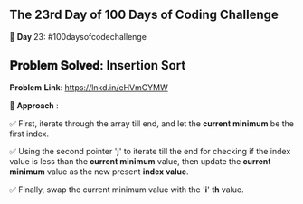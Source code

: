 The 23rd Day of 100 Days of Coding Challenge
---------------------------------------------------

📌 𝐃𝐚𝐲 23: #100daysofcodechallenge

𝐏𝐫𝐨𝐛𝐥𝐞𝐦 𝐒𝐨𝐥𝐯𝐞𝐝: Insertion Sort
---------------------------------------------------
𝐏𝐫𝐨𝐛𝐥𝐞𝐦 𝐋𝐢𝐧𝐤: https://lnkd.in/eHVmCYMW

📌 𝐀𝐩𝐩𝐫𝐨𝐚𝐜𝐡 :

✅ First, iterate through the array till end, and let the 𝐜𝐮𝐫𝐫𝐞𝐧𝐭 𝐦𝐢𝐧𝐢𝐦𝐮𝐦 be the first index.

✅ Using the second pointer '𝐣' to iterate till the end for checking if the index value is less than the 𝐜𝐮𝐫𝐫𝐞𝐧𝐭 𝐦𝐢𝐧𝐢𝐦𝐮𝐦 value, 
then update the 𝐜𝐮𝐫𝐫𝐞𝐧𝐭 𝐦𝐢𝐧𝐢𝐦𝐮𝐦 value as the new present 𝐢𝐧𝐝𝐞𝐱 𝐯𝐚𝐥𝐮𝐞.

✅ Finally, swap the current minimum value with the '𝐢' 𝐭𝐡 value.
